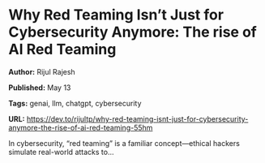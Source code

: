 # Why Red Teaming Isn’t Just for Cybersecurity Anymore: The rise of AI Red Teaming

**Author:** Rijul Rajesh

**Published:** May 13

**Tags:** genai, llm, chatgpt, cybersecurity

**URL:** https://dev.to/rijultp/why-red-teaming-isnt-just-for-cybersecurity-anymore-the-rise-of-ai-red-teaming-55hm

In cybersecurity, “red teaming” is a familiar concept—ethical hackers simulate real-world attacks to...